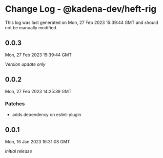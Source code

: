 # Change Log - @kadena-dev/heft-rig

This log was last generated on Mon, 27 Feb 2023 15:39:44 GMT and should not be manually modified.

## 0.0.3
Mon, 27 Feb 2023 15:39:44 GMT

_Version update only_

## 0.0.2
Mon, 27 Feb 2023 14:25:39 GMT

### Patches

- adds dependency on eslint-plugin

## 0.0.1
Mon, 16 Jan 2023 16:31:08 GMT

_Initial release_

